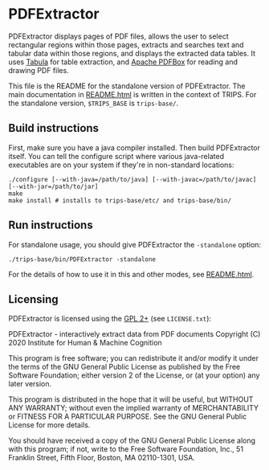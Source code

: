 # PDFExtractor #

PDFExtractor displays pages of PDF files, allows the user to select rectangular regions within those pages, extracts and searches text and tabular data within those regions, and displays the extracted data tables. It uses [Tabula](https://tabula.technology/) for table extraction, and [Apache PDFBox](https://pdfbox.apache.org/) for reading and drawing PDF files.

This file is the README for the standalone version of PDFExtractor. The main documentation in [README.html](README.html) is written in the context of TRIPS. For the standalone version, `$TRIPS_BASE` is `trips-base/`.

## Build instructions ##

First, make sure you have a java compiler installed. Then build PDFExtractor itself. You can tell the configure script where various java-related executables are on your system if they're in non-standard locations:

    ./configure [--with-java=/path/to/java] [--with-javac=/path/to/javac] [--with-jar=/path/to/jar]
    make
    make install # installs to trips-base/etc/ and trips-base/bin/

## Run instructions ##

For standalone usage, you should give PDFExtractor the `-standalone` option:

    ./trips-base/bin/PDFExtractor -standalone

For the details of how to use it in this and other modes, see [README.html](README.html).

## Licensing ##

PDFExtractor is licensed using the [GPL 2+](http://www.gnu.org/licenses/old-licenses/gpl-2.0.en.html) (see `LICENSE.txt`):

PDFExtractor - interactively extract data from PDF documents
Copyright (C) 2020  Institute for Human & Machine Cognition

This program is free software; you can redistribute it and/or
modify it under the terms of the GNU General Public License
as published by the Free Software Foundation; either version 2
of the License, or (at your option) any later version.

This program is distributed in the hope that it will be useful,
but WITHOUT ANY WARRANTY; without even the implied warranty of
MERCHANTABILITY or FITNESS FOR A PARTICULAR PURPOSE.  See the
GNU General Public License for more details.

You should have received a copy of the GNU General Public License
along with this program; if not, write to the Free Software
Foundation, Inc., 51 Franklin Street, Fifth Floor, Boston, MA  02110-1301, USA.
